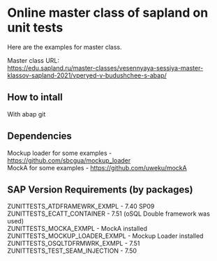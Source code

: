 # Online master class of sapland on unit tests
Here are the examples for master class.  
  
Master class URL:  
https://edu.sapland.ru/master-classes/vesennyaya-sessiya-master-klassov-sapland-2021/vperyed-v-budushchee-s-abap/

## How to intall
With abap git

## Dependencies
Mockup loader for some examples - https://github.com/sbcgua/mockup_loader  
MockA for some examples - https://github.com/uweku/mockA

## SAP Version Requirements (by packages)
ZUNITTESTS_ATDFRAMEWRK_EXMPL - 7.40 SP09  
ZUNITTESTS_ECATT_CONTAINER - 7.51 (oSQL Double framework was used)  
ZUNITTESTS_MOCKA_EXMPL - MockA installed  
ZUNITTESTS_MOCKUP_LOADER_EXMPL - Mockup Loader installed  
ZUNITTESTS_OSQLTDFRMWRK_EXMPL - 7.51  
ZUNITTESTS_TEST_SEAM_INJECTION - 7.50  
